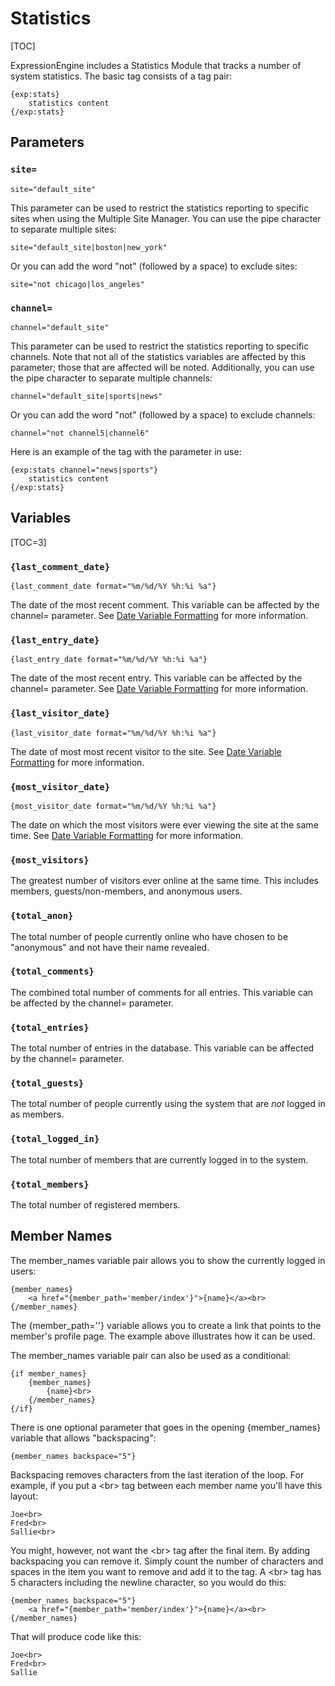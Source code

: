<!--
    This source file is part of the open source project
    ExpressionEngine User Guide (https://github.com/ExpressionEngine/ExpressionEngine-User-Guide)

    @link      https://expressionengine.com/
    @copyright Copyright (c) 2003-2020, Packet Tide, LLC (https://packettide.com)
    @license   https://expressionengine.com/license Licensed under Apache License, Version 2.0
-->

# Statistics

[TOC]

ExpressionEngine includes a Statistics Module that tracks a number of system statistics. The basic tag consists of a tag pair:

    {exp:stats}
        statistics content
    {/exp:stats}

## Parameters

### `site=`

    site="default_site"

This parameter can be used to restrict the statistics reporting to specific sites when using the Multiple Site Manager. You can use the pipe character to separate multiple sites:

    site="default_site|boston|new_york"

Or you can add the word "not" (followed by a space) to exclude sites:

    site="not chicago|los_angeles"

### `channel=`

    channel="default_site"

This parameter can be used to restrict the statistics reporting to specific channels. Note that not all of the statistics variables are affected by this parameter; those that are affected will be noted. Additionally, you can use the pipe character to separate multiple channels:

    channel="default_site|sports|news"

Or you can add the word "not" (followed by a space) to exclude channels:

    channel="not channel5|channel6"

Here is an example of the tag with the parameter in use:

    {exp:stats channel="news|sports"}
        statistics content
    {/exp:stats}

## Variables

[TOC=3]

### `{last_comment_date}`

    {last_comment_date format="%m/%d/%Y %h:%i %a"}

The date of the most recent comment. This variable can be affected by the channel= parameter. See [Date Variable Formatting](templates/date-variable-formatting.md) for more information.

### `{last_entry_date}`

    {last_entry_date format="%m/%d/%Y %h:%i %a"}

The date of the most recent entry. This variable can be affected by the channel= parameter. See [Date Variable Formatting](templates/date-variable-formatting.md) for more information.

### `{last_visitor_date}`

    {last_visitor_date format="%m/%d/%Y %h:%i %a"}

The date of most most recent visitor to the site. See [Date Variable Formatting](templates/date-variable-formatting.md) for more information.

### `{most_visitor_date}`

    {most_visitor_date format="%m/%d/%Y %h:%i %a"}

The date on which the most visitors were ever viewing the site at the same time. See [Date Variable Formatting](templates/date-variable-formatting.md) for more information.

### `{most_visitors}`

The greatest number of visitors ever online at the same time. This includes members, guests/non-members, and anonymous users.

### `{total_anon}`

The total number of people currently online who have chosen to be "anonymous" and not have their name revealed.

### `{total_comments}`

The combined total number of comments for all entries. This variable can be affected by the channel= parameter.

### `{total_entries}`

The total number of entries in the database. This variable can be affected by the channel= parameter.

### `{total_guests}`

The total number of people currently using the system that are _not_ logged in as members.

### `{total_logged_in}`

The total number of members that are currently logged in to the system.

### `{total_members}`

The total number of registered members.

## Member Names

The member_names variable pair allows you to show the currently logged in users:

    {member_names}
        <a href="{member_path='member/index'}">{name}</a><br>
    {/member_names}

The {member_path=''} variable allows you to create a link that points to the member's profile page. The example above illustrates how it can be used.

The member_names variable pair can also be used as a conditional:

    {if member_names}
        {member_names}
            {name}<br>
        {/member_names}
    {/if}

There is one optional parameter that goes in the opening {member_names} variable that allows "backspacing":

    {member_names backspace="5"}

Backspacing removes characters from the last iteration of the loop. For example, if you put a &lt;br&gt; tag between each member name you'll have this layout:

    Joe<br>
    Fred<br>
    Sallie<br>

You might, however, not want the &lt;br&gt; tag after the final item. By adding backspacing you can remove it. Simply count the number of characters and spaces in the item you want to remove and add it to the tag. A &lt;br&gt; tag has 5 characters including the newline character, so you would do this:

    {member_names backspace="5"}
        <a href="{member_path='member/index'}">{name}</a><br>
    {/member_names}

That will produce code like this:

    Joe<br>
    Fred<br>
    Sallie
